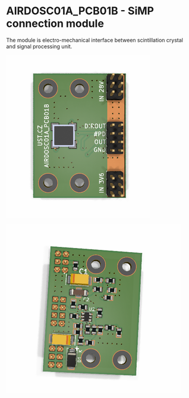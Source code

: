 # AIRDOSC01A_PCB01B - SiMP connection module

The module is electro-mechanical interface between scintillation crystal and signal processing unit.

![AIRDOSC01A SiMP view](doc/src/img/AIRDOSC01A_PCB01B_big_top.png)

![AIRDOSC01A bottom opposite to the scintillation crystal](doc/src/img/AIRDOSC01A_PCB01B_big_bot.png)
